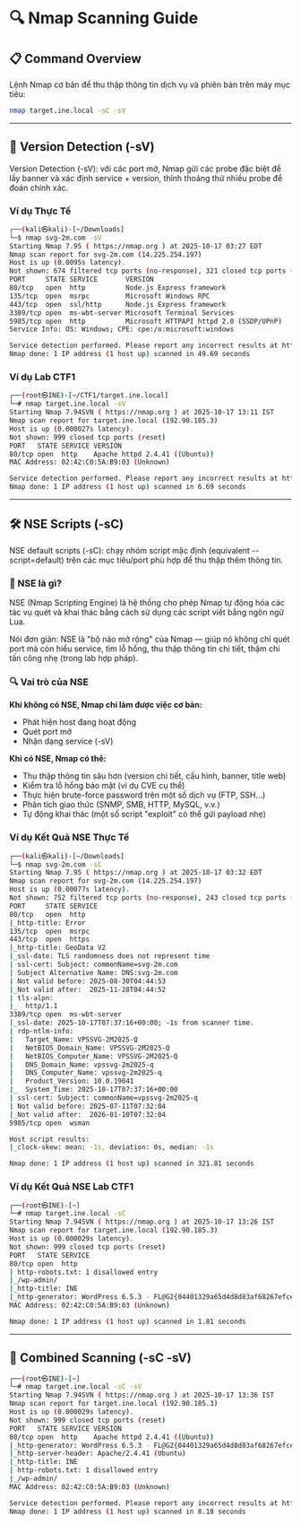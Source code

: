 # 🔍 Nmap Scanning Guide

## 📋 Command Overview
Lệnh Nmap cơ bản để thu thập thông tin dịch vụ và phiên bản trên máy mục tiêu:
```bash
nmap target.ine.local -sC -sV 
```
---
## 🔎 Version Detection (-sV)
Version Detection (-sV): với các port mở, Nmap gửi các probe đặc biệt để lấy banner và xác định service + version, thỉnh thoảng thử nhiều probe để đoán chính xác.

### Ví dụ Thực Tế
```bash
┌──(kali㉿kali)-[~/Downloads]
└─$ nmap svg-2m.com -sV    
Starting Nmap 7.95 ( https://nmap.org ) at 2025-10-17 03:27 EDT
Nmap scan report for svg-2m.com (14.225.254.197)
Host is up (0.0095s latency).
Not shown: 674 filtered tcp ports (no-response), 321 closed tcp ports (reset)
PORT     STATE SERVICE       VERSION
80/tcp   open  http          Node.js Express framework
135/tcp  open  msrpc         Microsoft Windows RPC
443/tcp  open  ssl/http      Node.js Express framework
3389/tcp open  ms-wbt-server Microsoft Terminal Services
5985/tcp open  http          Microsoft HTTPAPI httpd 2.0 (SSDP/UPnP)
Service Info: OS: Windows; CPE: cpe:/o:microsoft:windows

Service detection performed. Please report any incorrect results at https://nmap.org/submit/ .
Nmap done: 1 IP address (1 host up) scanned in 49.69 seconds
```

### Ví dụ Lab CTF1
```bash
┌──(root㉿INE)-[~/CTF1/target.ine.local]
└─# nmap target.ine.local -sV
Starting Nmap 7.94SVN ( https://nmap.org ) at 2025-10-17 13:11 IST
Nmap scan report for target.ine.local (192.90.185.3)
Host is up (0.000027s latency).
Not shown: 999 closed tcp ports (reset)
PORT   STATE SERVICE VERSION
80/tcp open  http    Apache httpd 2.4.41 ((Ubuntu))
MAC Address: 02:42:C0:5A:B9:03 (Unknown)

Service detection performed. Please report any incorrect results at https://nmap.org/submit/ .
Nmap done: 1 IP address (1 host up) scanned in 6.69 seconds
```

---

## 🛠️ NSE Scripts (-sC)
NSE default scripts (-sC): chạy nhóm script mặc định (equivalent --script=default) trên các mục tiêu/port phù hợp để thu thập thêm thông tin.

### 🧩 NSE là gì? 
NSE (Nmap Scripting Engine) là hệ thống cho phép Nmap tự động hóa các tác vụ quét và khai thác bằng cách sử dụng các script viết bằng ngôn ngữ Lua.

Nói đơn giản:
NSE là "bộ não mở rộng" của Nmap — giúp nó không chỉ quét port mà còn hiểu service, tìm lỗ hổng, thu thập thông tin chi tiết, thậm chí tấn công nhẹ (trong lab hợp pháp).

### 🔍 Vai trò của NSE
**Khi không có NSE, Nmap chỉ làm được việc cơ bản:**
- Phát hiện host đang hoạt động
- Quét port mở
- Nhận dạng service (-sV)

**Khi có NSE, Nmap có thể:**
- Thu thập thông tin sâu hơn (version chi tiết, cấu hình, banner, title web)
- Kiểm tra lỗ hổng bảo mật (ví dụ CVE cụ thể)
- Thực hiện brute-force password trên một số dịch vụ (FTP, SSH…)
- Phân tích giao thức (SNMP, SMB, HTTP, MySQL, v.v.)
- Tự động khai thác (một số script "exploit" có thể gửi payload nhẹ)

### Ví dụ Kết Quả NSE Thực Tế
```bash
┌──(kali㉿kali)-[~/Downloads]
└─$ nmap svg-2m.com -sC
Starting Nmap 7.95 ( https://nmap.org ) at 2025-10-17 03:32 EDT
Nmap scan report for svg-2m.com (14.225.254.197)
Host is up (0.00077s latency).
Not shown: 752 filtered tcp ports (no-response), 243 closed tcp ports (reset)
PORT     STATE SERVICE
80/tcp   open  http
|_http-title: Error
135/tcp  open  msrpc
443/tcp  open  https
|_http-title: GeoData V2
|_ssl-date: TLS randomness does not represent time
| ssl-cert: Subject: commonName=svg-2m.com
| Subject Alternative Name: DNS:svg-2m.com
| Not valid before: 2025-08-30T04:44:53
|_Not valid after:  2025-11-28T04:44:52
| tls-alpn: 
|_  http/1.1
3389/tcp open  ms-wbt-server
|_ssl-date: 2025-10-17T07:37:16+00:00; -1s from scanner time.
| rdp-ntlm-info: 
|   Target_Name: VPSSVG-2M2025-Q
|   NetBIOS_Domain_Name: VPSSVG-2M2025-Q
|   NetBIOS_Computer_Name: VPSSVG-2M2025-Q
|   DNS_Domain_Name: vpssvg-2m2025-q
|   DNS_Computer_Name: vpssvg-2m2025-q
|   Product_Version: 10.0.19041
|_  System_Time: 2025-10-17T07:37:16+00:00
| ssl-cert: Subject: commonName=vpssvg-2m2025-q
| Not valid before: 2025-07-11T07:32:04
|_Not valid after:  2026-01-10T07:32:04
5985/tcp open  wsman

Host script results:
|_clock-skew: mean: -1s, deviation: 0s, median: -1s

Nmap done: 1 IP address (1 host up) scanned in 321.81 seconds
```

### Ví dụ Kết Quả NSE Lab CTF1
```bash
┌──(root㉿INE)-[~]
└─# nmap target.ine.local -sC
Starting Nmap 7.94SVN ( https://nmap.org ) at 2025-10-17 13:26 IST
Nmap scan report for target.ine.local (192.90.185.3)
Host is up (0.000029s latency).
Not shown: 999 closed tcp ports (reset)
PORT   STATE SERVICE
80/tcp open  http
| http-robots.txt: 1 disallowed entry 
|_/wp-admin/
|_http-title: INE
|_http-generator: WordPress 6.5.3 - FL@G2{04401329a65d4d8d83af68267efcece0}
MAC Address: 02:42:C0:5A:B9:03 (Unknown)

Nmap done: 1 IP address (1 host up) scanned in 1.81 seconds
```
---
## 🎯 Combined Scanning (-sC -sV)
```bash
┌──(root㉿INE)-[~]
└─# nmap target.ine.local -sC -sV
Starting Nmap 7.94SVN ( https://nmap.org ) at 2025-10-17 13:36 IST                                                                                                                                                                         
Nmap scan report for target.ine.local (192.90.185.3)                                                                                                                                                                                       
Host is up (0.000029s latency).                                                                                                                                                                                                            
Not shown: 999 closed tcp ports (reset)                                                                                                                                                                                                    
PORT   STATE SERVICE VERSION
80/tcp open  http    Apache httpd 2.4.41 ((Ubuntu))
|_http-generator: WordPress 6.5.3 - FL@G2{04401329a65d4d8d83af68267efcece0}
|_http-server-header: Apache/2.4.41 (Ubuntu)
|_http-title: INE
| http-robots.txt: 1 disallowed entry 
|_/wp-admin/
MAC Address: 02:42:C0:5A:B9:03 (Unknown)

Service detection performed. Please report any incorrect results at https://nmap.org/submit/ .
Nmap done: 1 IP address (1 host up) scanned in 8.18 seconds
```


